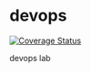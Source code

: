 # devops

[![Coverage Status](https://coveralls.io/repos/github/XMindTeam/devops/badge.svg?branch=master)](https://coveralls.io/github/XMindTeam/devops?branch=master)

devops lab

